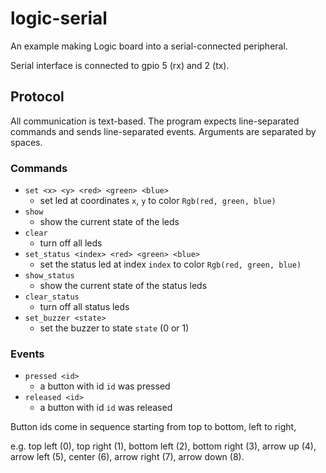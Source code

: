 # logic-serial
An example making Logic board into a serial-connected peripheral.

Serial interface is connected to gpio 5 (rx) and 2 (tx).

## Protocol
All communication is text-based. The program expects line-separated commands and sends line-separated events. Arguments are separated by spaces.

### Commands
- `set <x> <y> <red> <green> <blue>`
    - set led at coordinates `x`, `y` to color `Rgb(red, green, blue)`
- `show`
    - show the current state of the leds
- `clear`
    - turn off all leds
- `set_status <index> <red> <green> <blue>`
    - set the status led at index `index` to color `Rgb(red, green, blue)`
- `show_status`
    - show the current state of the status leds
- `clear_status`
    - turn off all status leds
- `set_buzzer <state>`
    - set the buzzer to state `state` (0 or 1)

### Events
- `pressed <id>`
    - a button with id `id` was pressed
- `released <id>`
    - a button with id `id` was released

Button ids come in sequence starting from top to bottom, left to right,

e.g. top left (0), top right (1), bottom left (2), bottom right (3), arrow up (4), arrow left (5), center (6), arrow right (7), arrow down (8).
